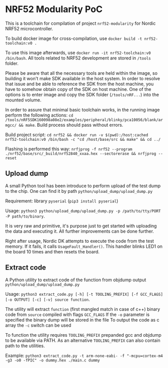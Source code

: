 # NRF52 Modularity PoC

This is a toolchain for compilation of project `nrf52-modularity` for Nordic NRF52 microcontroller.

To build docker image for cross-compilation, use `docker build -t nrf52-toolchain:v0 .`

To use this image afterwards, use `docker run -it nrf52-toolchain:v0 /bin/bash`. All tools related to NRF52 development are stored in `/tools` folder. 

Please be aware that all the necessary tools are held within the image, so building it won't make SDK available in the host system. In order 
to resolve that issue and be able to reference the SDK from the host machine, you have to somehow obtain copy of the SDK on  host machine.
One of the options is to enter image and copy the SDK folder (`/tools/nRF...`) into the mounted volume.

In order to assure that minimal basic toolchain works, in the running image perform the following actions:
`cd /tools/nRF5SDK160098a08e2/examples/peripheral/blinky/pca10056/blank/armgcc/ && make`. Build process should pass without errors.

Build project script: `cd nrf52 && docker run -v $(pwd):/host:cached  nrf52-toolchain:v0 /bin/bash -c "cd /host/base/src && make" && cd ../`

Flashing is performed this way: `nrfjprog -f nrf52 --program ./nrf52/base/src/_build/nrf52840_xxaa.hex --sectorerase && nrfjprog --reset`

## Upload dump

A small Python tool has been introduce to perform upload of the test dump to the chip. One can find it by path `python/upload_dump/upload_dump.py`

Requirement: library `pyserial` (`pip3 install pyserial`)

Usage: `python3 python/upload_dump/upload_dump.py -p /path/to/tty/PORT -P path/to/binary`.

It is very raw and primitive, it's purpose just to get started with uploading the data and executing it. All further improvements can be done further.

Right after usage, Nordic DK attempts to execute the code from the test memory. If it fails, it calls `UsageFault_Handler()`. This handler blinks
LED1 on the board 10 times and then resets the board. 

## Extract code

A Python utility to extract code of the function from objdump output `python/upload_dump/upload_dump.py`

Usage: `python3 extract_code.py [-h] [-t TOOLING_PREFIX] [-f GCC_FLAGS] [-o OUTPUT] [-c] [-v] source function`.

The utility will extract `function` (first mangled match in case of c++) binary code from `source` compiled with flags `GCC_FLAGS`
If the `-o` parameter is specified the binary dump will be stored in the file
To output the code as c array the `-c` switch can be used 

To function the utility requires `TOOLING_PREFIX` prepanded gcc and objdump to be available via PATH.
As an alternative `TOOLING_PREFIX` can also contain path to the utilities.


Example: `python3 extract_code.py -t arm-none-eabi- -f "-mcpu=cortex-m4 -g3 -o0 -fPIC" -o dummy.hex ./main.c dummy`